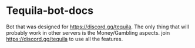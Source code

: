 # Tequila-bot-docs
Bot that was designed for https://discord.gg/tequila.  The only thing that will probably work in other servers is the Money/Gambling aspects.  join https://discord.gg/tequila to use all the features.
